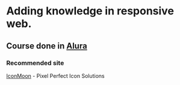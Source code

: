 # Adding knowledge in responsive web. 

## Course done in [Alura](https://www.alura.com.br/)<br />

### Recommended site
[IconMoon](https://caniuse.com/) - Pixel Perfect Icon Solutions
